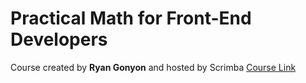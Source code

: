 # Practical Math for Front-End Developers
Course created by <b>Ryan Gonyon</b> and hosted by Scrimba
[Course Link](https://scrimba.com/course/gpracticalmath)
